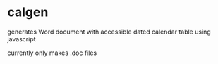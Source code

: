 # calgen
generates Word document with accessible dated calendar table using javascript

currently only makes .doc files
